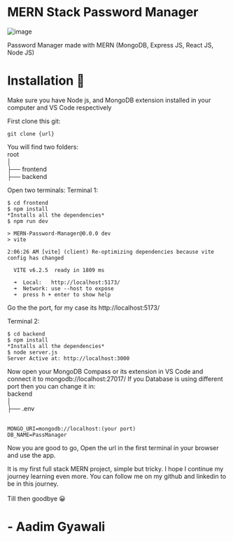# MERN Stack Password Manager

![image](https://github.com/user-attachments/assets/d9614064-6aab-4d79-a6d3-f687265f66bd)



Password Manager made with MERN (MongoDB, Express JS, React JS, Node JS)

# Installation 🚀

Make sure you have Node js, and MongoDB extension installed in your computer and VS Code respectively

First clone this git:
```
git clone {url}
```
You will find two folders:<br>
root<br>
│<br>
├── frontend<br>
├── backend<br>

Open two terminals:
Terminal 1:

```
$ cd frontend
$ npm install
*Installs all the dependencies*
$ npm run dev

> MERN-Password-Manager@0.0.0 dev
> vite

2:06:26 AM [vite] (client) Re-optimizing dependencies because vite config has changed

  VITE v6.2.5  ready in 1809 ms

  ➜  Local:   http://localhost:5173/
  ➜  Network: use --host to expose
  ➜  press h + enter to show help
```
Go the the port, for my case its http://localhost:5173/


Terminal 2:
```
$ cd backend
$ npm install
*Installs all the dependencies*
$ node server.js
Server Active at: http://localhost:3000
```

Now open your MongoDB Compass or its extension in VS Code and connect it to mongodb://localhost:27017/ 
If you Database is using different port then you can change it in:<br>
backend<br>
│<br>
├── .env<br>
<br>
```
MONGO_URI=mongodb://localhost:(your port)
DB_NAME=PassManager
```

Now you are good to go, Open the url in the first terminal in your browser and use the app.

It is my first full stack MERN project, simple but tricky. I hope I continue my journey learning even more. You can follow me on my github and linkedin to be in this journey.<br>
<br>
Till then goodbye 😀

# - Aadim Gyawali
